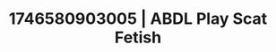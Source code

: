 ---
categories:
- Wet lips
- Erotic adventure
- AI-generated
- NSFW AI art
- Deep gaze
- Candlelit scenes
- ASMR
- Cosplay
image: /assets/images/1746580903005.jpg
layout: post
seo:
  description: Featured content with artistic ABDL Play, Scat Fetish. HD images available.
  keywords: ABDL Play, Scat Fetish
  og_image: /assets/images/1746580903005.jpg
  schema_type: VisualArtwork
tags:
- ABDL Play
- '#1746580903005'
- Scat Fetish
title: 1746580903005 | ABDL Play Scat Fetish
---